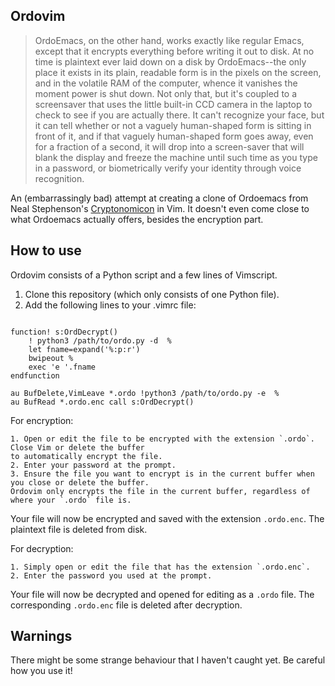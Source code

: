 Ordovim
--------

> OrdoEmacs, on the other hand, works exactly like regular Emacs, except that it encrypts everything before writing it out to disk. At no time is plaintext ever laid down on a disk by OrdoEmacs--the only place it exists in its plain, readable form is in the pixels on the screen, and in the volatile RAM of the computer, whence it vanishes the moment power is shut down. Not only that, but it's coupled to a screensaver that uses the little built-in CCD camera in the laptop to check to see if you are actually there. It can't recognize your face, but it can tell whether or not a vaguely human-shaped form is sitting in front of it, and if that vaguely human-shaped form goes away, even for a fraction of a second, it will drop into a screen-saver that will blank the display and freeze the machine until such time as you type in a password, or biometrically verify your identity through voice recognition.

An (embarrassingly bad) attempt at creating a clone of Ordoemacs from Neal Stephenson's [Cryptonomicon](https://www.goodreads.com/book/show/816.Cryptonomicon) in Vim. It doesn't even come close to what Ordoemacs actually offers, besides the encryption part.

How to use
----------

Ordovim consists of a Python script and a few lines of Vimscript.

1. Clone this repository (which only consists of one Python file).
2. Add the following lines to your .vimrc file:
```Vimscript

function! s:OrdDecrypt()
	! python3 /path/to/ordo.py -d  %
	let fname=expand('%:p:r')
	bwipeout %
	exec 'e '.fname
endfunction

au BufDelete,VimLeave *.ordo !python3 /path/to/ordo.py -e  %
au BufRead *.ordo.enc call s:OrdDecrypt()
```
For encryption:

    1. Open or edit the file to be encrypted with the extension `.ordo`. Close Vim or delete the buffer
    to automatically encrypt the file.
    2. Enter your password at the prompt.
    3. Ensure the file you want to encrypt is in the current buffer when you close or delete the buffer.
    Ordovim only encrypts the file in the current buffer, regardless of where your `.ordo` file is.
Your file will now be encrypted and saved with the extension `.ordo.enc`. The plaintext file is deleted from
disk.

For decryption:

    1. Simply open or edit the file that has the extension `.ordo.enc`.
    2. Enter the password you used at the prompt.
Your file will now be decrypted and opened for editing as a `.ordo` file. The corresponding `.ordo.enc` file 
is deleted after decryption.

Warnings
-------

There might be some strange behaviour that I haven't caught yet. Be careful how you use it!
